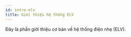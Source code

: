 ```yaml
---
id: intro-elv
title: Giới thiệu hệ thống ELV
---
```


Đây là phần giới thiệu cơ bản về hệ thống điện nhẹ (ELV).